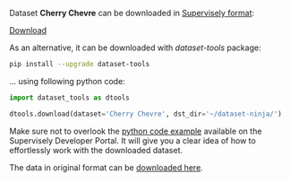 Dataset **Cherry Chevre** can be downloaded in [Supervisely format](https://developer.supervisely.com/api-references/supervisely-annotation-json-format):

 [Download](https://assets.supervisely.com/remote/eyJsaW5rIjogImZzOi8vYXNzZXRzLzMzOThfQ2hlcnJ5IENoZXZyZS9jaGVycnktY2hldnJlLURhdGFzZXROaW5qYS50YXIiLCAic2lnIjogImtwbExnNVJDa3RacXIvM2l3K05pVHQ0cElEelJhS3FTN1VGS250TG55T0E9In0=)

As an alternative, it can be downloaded with *dataset-tools* package:
``` bash
pip install --upgrade dataset-tools
```

... using following python code:
``` python
import dataset_tools as dtools

dtools.download(dataset='Cherry Chevre', dst_dir='~/dataset-ninja/')
```
Make sure not to overlook the [python code example](https://developer.supervisely.com/getting-started/python-sdk-tutorials/iterate-over-a-local-project) available on the Supervisely Developer Portal. It will give you a clear idea of how to effortlessly work with the downloaded dataset.

The data in original format can be [downloaded here](https://entrepot.recherche.data.gouv.fr/dataset.xhtml?persistentId=doi:10.57745/QEZBNA#).